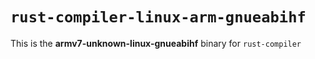 # `rust-compiler-linux-arm-gnueabihf`

This is the **armv7-unknown-linux-gnueabihf** binary for `rust-compiler`
